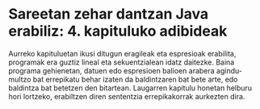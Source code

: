 # Sareetan zehar dantzan Java erabiliz: 4. kapituluko adibideak
Aurreko kapituluetan ikusi ditugun eragileak eta espresioak erabilita, programak era guztiz lineal eta sekuentzialean idatz daitezke. Baina programa gehienetan, datuen edo espresioen balioen arabera agindu-multzo bat errepikatu behar izaten da baldintzaren bat bete arte, edo baldintza bat betetzen den bitartean. Laugarren kapitulu honetan helburu hori lortzeko, erabiltzen diren sententzia errepikakorrak aurkezten dira.
